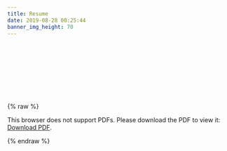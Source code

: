 ```yaml
---
title: Resume
date: 2019-08-28 00:25:44
banner_img_height: 70
---
```



{% raw %}
<object data="Resume - Ryan Pereira v3.pdf" type="application/pdf" width="100%" height="750px">
    <embed src="Resume - Ryan Pereira v3.pdf" type="application/pdf">
        <p>This browser does not support PDFs. Please download the PDF to view it: <a href="Resume - Ryan Pereira v3.pdf">Download PDF</a>.</p>
    </embed>
</object>
{% endraw %}